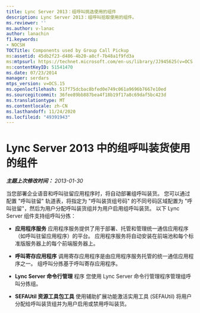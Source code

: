 ```yaml
---
title: Lync Server 2013：组呼叫挑选使用的组件
description: Lync Server 2013：组呼叫拾取使用的组件。
ms.reviewer: ''
ms.author: v-lanac
author: lanachin
f1.keywords:
- NOCSH
TOCTitle: Components used by Group Call Pickup
ms:assetid: 45db2f23-d486-4b20-a8cf-7b48a1f9fd3a
ms:mtpsurl: https://technet.microsoft.com/en-us/library/JJ945625(v=OCS.15)
ms:contentKeyID: 51541470
ms.date: 07/23/2014
manager: serdars
mtps_version: v=OCS.15
ms.openlocfilehash: 517f75dcbac8bfed0e749c061a9696b7667e10ed
ms.sourcegitcommit: 36fee89bb887bea4f18b19f17a8c69daf5bc423d
ms.translationtype: MT
ms.contentlocale: zh-CN
ms.lasthandoff: 11/24/2020
ms.locfileid: "49391943"
---
```

# <a name="components-used-by-group-call-pickup-in-lync-server-2013"></a>Lync Server 2013 中的组呼叫装货使用的组件

<div data-xmlns="http://www.w3.org/1999/xhtml">

<div class="topic" data-xmlns="http://www.w3.org/1999/xhtml" data-msxsl="urn:schemas-microsoft-com:xslt" data-cs="https://msdn.microsoft.com/">

<div data-asp="https://msdn2.microsoft.com/asp">



</div>

<div id="mainSection">

<div id="mainBody">

<span> </span>

_**主题上次修改时间：** 2013-01-30_

当您部署企业语音和呼叫驻留应用程序时，将自动部署组呼叫装货。 您可以通过配置 "呼叫驻留" 轨道表，将指定为 "呼叫装货组号码" 的不同号码区域配置为 "呼叫驻留"，然后为用户分配呼叫装货组并为用户启用组呼叫装货。 以下 Lync Server 组件支持组呼叫分拣：

  - **应用程序服务**   应用程序服务提供了用于部署、托管和管理统一通信应用程序（如呼叫驻留应用程序）的平台。 应用程序服务将自动安装在前端池和每个标准版服务器上的每个前端服务器上。

  - **呼叫寄存应用程序**   调用寄存应用程序是由应用程序服务托管的统一通信应用程序之一。 组呼叫分拣基于呼叫寄存应用程序。

  - **Lync Server 命令行管理**   程序  您使用 Lync Server 命令行管理程序管理组呼叫分拣组。

  - **SEFAUtil 资源工具包工具**   使用辅助扩展功能激活实用工具 (SEFAUtil) 将用户分配给呼叫装货组并为用户启用或禁用呼叫装货。

</div>

<span> </span>

</div>

</div>

</div>

